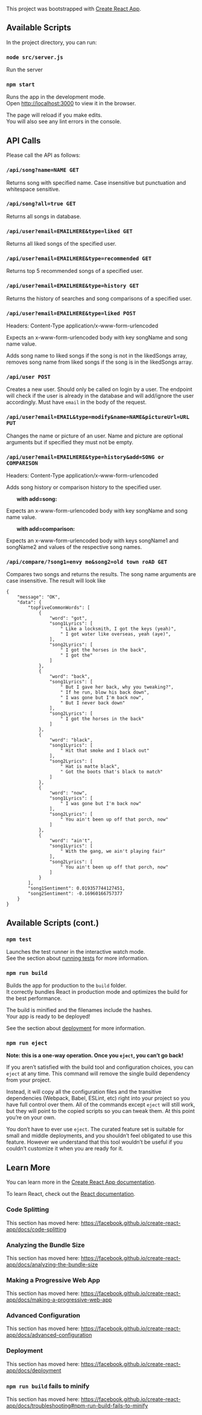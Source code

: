 This project was bootstrapped with [Create React App](https://github.com/facebook/create-react-app).

## Available Scripts

In the project directory, you can run:

### `node src/server.js`

Run the server

### `npm start`

Runs the app in the development mode.<br>
Open [http://localhost:3000](http://localhost:3000) to view it in the browser.

The page will reload if you make edits.<br>
You will also see any lint errors in the console.

## API Calls

Please call the API as follows:
### `/api/song?name=NAME GET`

  Returns song with specified name. Case insensitive but punctuation and whitespace sensitive. 

### `/api/song?all=true GET`

  Returns all songs in database. 
  
### `/api/user?email=EMAILHERE&type=liked GET`

  Returns all liked songs of the specified user.
  
### `/api/user?email=EMAILHERE&type=recommended GET`

  Returns top 5 recommended songs of a specified user.
  
### `/api/user?email=EMAILHERE&type=history GET`

  Returns the history of searches and song comparisons of a specified user.
  
### `/api/user?email=EMAILHERE&type=liked POST`

  Headers: Content-Type application/x-www-form-urlencoded
  
  Expects an x-www-form-urlencoded body with key songName and song name value.
  
  Adds song name to liked songs if the song is not in the likedSongs array, removes song name from liked songs if the song is in the likedSongs array.
  
### `/api/user POST`
  
  Creates a new user. Should only be called on login by a user. The endpoint will check if the user is already in the database and will add/ignore the user accordingly. Must have `email` in the body of the request.
  
### `/api/user?email=EMAIL&type=modify&name=NAME&pictureUrl=URL PUT`
  
  Changes the name or picture of an user. Name and picture are optional arguments but if specified they must not be empty. 

### `/api/user?email=EMAILHERE&type=history&add=SONG or COMPARISON`

  Headers: Content-Type application/x-www-form-urlencoded
  
  Adds song history or comparison history to the specified user.
  
  &nbsp;&nbsp;&nbsp;&nbsp;&nbsp;&nbsp; **with add=song:**
  
  Expects an x-www-form-urlencoded body with key songName and song name value.
  
  &nbsp;&nbsp;&nbsp;&nbsp;&nbsp;&nbsp; **with add=comparison:**
  
  Expects an x-www-form-urlencoded body with keys songName1 and songName2 and values of the respective song names.
  
### `/api/compare/?song1=envy me&song2=old town roAD GET`

Compares two songs and returns the results. The song name arguments are case insensitive. The result will look like 

```
{
    "message": "OK",
    "data": {
        "topFiveCommonWords": [
            {
                "word": "got",
                "song1Lyrics": [
                    " Like a locksmith, I got the keys (yeah)",
                    " I got water like overseas, yeah (aye)",
                ],
                "song2Lyrics": [
                    " I got the horses in the back",
                    " I got the"
                ]
            },
            {
                "word": "back",
                "song1Lyrics": [
                    " But I gave her back, why you tweaking?",
                    " If he run, blow his back down",
                    " I was gone but I'm back now",
                    " But I never back down"
                ],
                "song2Lyrics": [
                    " I got the horses in the back"
                ]
            },
            {
                "word": "black",
                "song1Lyrics": [
                    " Hit that smoke and I black out"
                ],
                "song2Lyrics": [
                    " Hat is matte black",
                    " Got the boots that's black to match"
                ]
            },
            {
                "word": "now",
                "song1Lyrics": [
                    " I was gone but I'm back now"
                ],
                "song2Lyrics": [
                    " You ain't been up off that porch, now"
                ]
            },
            {
                "word": "ain't",
                "song1Lyrics": [
                    " With the gang, we ain't playing fair"
                ],
                "song2Lyrics": [
                    " You ain't been up off that porch, now"
                ]
            }
        ],
        "song1Sentiment": 0.019357744127451,
        "song2Sentiment": -0.16960166757377
    }
}
```
 
## Available Scripts (cont.)

### `npm test`

Launches the test runner in the interactive watch mode.<br>
See the section about [running tests](https://facebook.github.io/create-react-app/docs/running-tests) for more information.

### `npm run build`

Builds the app for production to the `build` folder.<br>
It correctly bundles React in production mode and optimizes the build for the best performance.

The build is minified and the filenames include the hashes.<br>
Your app is ready to be deployed!

See the section about [deployment](https://facebook.github.io/create-react-app/docs/deployment) for more information.

### `npm run eject`

**Note: this is a one-way operation. Once you `eject`, you can’t go back!**

If you aren’t satisfied with the build tool and configuration choices, you can `eject` at any time. This command will remove the single build dependency from your project.

Instead, it will copy all the configuration files and the transitive dependencies (Webpack, Babel, ESLint, etc) right into your project so you have full control over them. All of the commands except `eject` will still work, but they will point to the copied scripts so you can tweak them. At this point you’re on your own.

You don’t have to ever use `eject`. The curated feature set is suitable for small and middle deployments, and you shouldn’t feel obligated to use this feature. However we understand that this tool wouldn’t be useful if you couldn’t customize it when you are ready for it.

## Learn More

You can learn more in the [Create React App documentation](https://facebook.github.io/create-react-app/docs/getting-started).

To learn React, check out the [React documentation](https://reactjs.org/).

### Code Splitting

This section has moved here: https://facebook.github.io/create-react-app/docs/code-splitting

### Analyzing the Bundle Size

This section has moved here: https://facebook.github.io/create-react-app/docs/analyzing-the-bundle-size

### Making a Progressive Web App

This section has moved here: https://facebook.github.io/create-react-app/docs/making-a-progressive-web-app

### Advanced Configuration

This section has moved here: https://facebook.github.io/create-react-app/docs/advanced-configuration

### Deployment

This section has moved here: https://facebook.github.io/create-react-app/docs/deployment

### `npm run build` fails to minify

This section has moved here: https://facebook.github.io/create-react-app/docs/troubleshooting#npm-run-build-fails-to-minify
